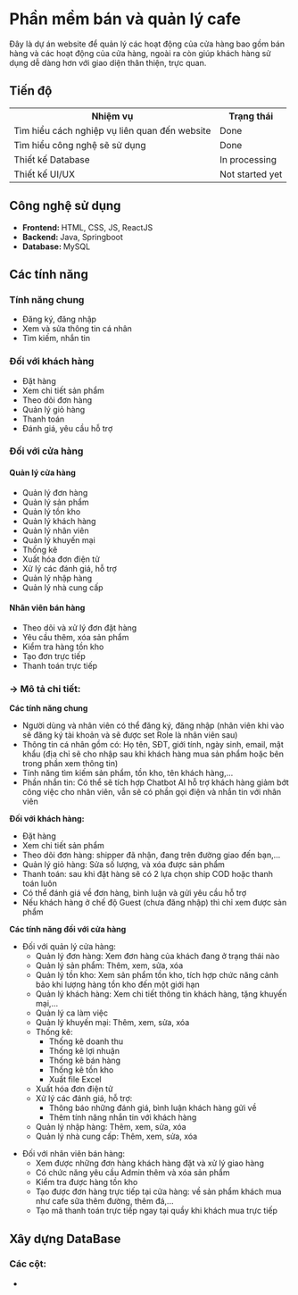 <h1>Phần mềm bán và quản lý cafe</h1>
<t>Đây là dự án website để quản lý các hoạt động của cửa hàng bao gồm bán hàng và các hoạt động của cửa hàng, ngoài ra còn giúp khách hàng sử dụng dễ dàng hơn với giao diện thân thiện, trực quan. </t>

<h2>Tiến độ</h2>
<table>  
  <tr>
    <th>Nhiệm vụ</th>
    <th>Trạng thái</th>
  </tr>
  
  <tr>
    <td>Tìm hiểu cách nghiệp vụ liên quan đến website</td>
    <td>Done</td>
  </tr>

  <tr>
    <td>Tìm hiểu công nghệ sẽ sử dụng</td>
    <td>Done</td>
  </tr>

  <tr>
    <td>Thiết kế Database</td>
    <td>In processing</td>
  </tr>

  <tr>
    <td>Thiết kế UI/UX</td>
    <td>Not started yet</td>
  </tr>

  
  </tr>
</table>

<h2>Công nghệ sử dụng</h2>
<ul>
  <li><b>Frontend: </b> <t>HTML, CSS, JS, ReactJS</t></li>
  <li><b>Backend: </b> <t>Java, Springboot</t></li>
  <li><b>Database: </b> <t>MySQL</t></li>
  
</ul>

<h2>Các tính năng</h2>

<h3>Tính năng chung</h3>
<ul>
  <li>Đăng ký, đăng nhập</li>
  <li>Xem và sửa thông tin cá nhân</li>
  <li>Tìm kiếm, nhắn tin</li>
</ul>

<h3>Đối với khách hàng</h3>
<ul>
  <li>Đặt hàng</li>
  <li>Xem chi tiết sản phẩm</li>
  <li>Theo dõi đơn hàng</li>
  <li>Quản lý giỏ hàng</li>
  <li>Thanh toán</li>
  <li>Đánh giá, yêu cầu hỗ trợ</li>
  
</ul>

<h3>Đối với cửa hàng</h3>
<h4>Quản lý cửa hàng</h4>
<ul>
  <li>Quản lý đơn hàng</li>
  <li>Quản lý sản phẩm</li>
  <li>Quản lý tồn kho</li>
  <li>Quản lý khách hàng</li>
  <li>Quản lý nhân viên</li>
  <li>Quản lý khuyến mại</li>
  <li>Thống kê</li>
  <li>Xuất hóa đơn điện tử</li>
  <li>Xử lý các đánh giá, hỗ trợ</li>
  <li>Quản lý nhập hàng</li>
  <li>Quản lý nhà cung cấp</li>
</ul>

<h4>Nhân viên bán hàng</h4>
<ul>
  <li>Theo dõi và xử lý đơn đặt hàng</li>
  <li>Yêu cầu thêm, xóa sản phẩm</li>
  <li>Kiểm tra hàng tồn kho</li>
  <li>Tạo đơn trực tiếp</li>
  <li>Thanh toán trực tiếp</li>
</ul>

<h3>-> Mô tả chi tiết:</h3>
   
<strong>Các tính năng chung</strong>
  <ul>
      <li>Người dùng và nhân viên có thể đăng ký, đăng nhập (nhân viên khi vào sẽ đăng ký tài khoản và sẽ được set Role là nhân viên sau)</li>
      <li>Thông tin cá nhân gồm có: Họ tên, SĐT, giới tính, ngày sinh, email, mật khẩu (địa chỉ sẽ cho nhập sau khi khách hàng mua sản phẩm hoặc bên trong phần xem thông tin)</li>
      <li>Tính năng tìm kiếm sản phẩm, tồn kho, tên khách hàng,...</li>
      <li>Phần nhắn tin: Có thể sẽ tích hợp Chatbot AI hỗ trợ khách hàng giảm bớt công việc cho nhân viên, vẫn sẽ có phần gọi điện và nhắn tin với nhân viên</li>
  </ul>

<strong>Đối với khách hàng:</strong>

  <ul>
      <li>Đặt hàng</li>
      <li>Xem chi tiết sản phẩm</li>
      <li>Theo dõi đơn hàng: shipper đã nhận, đang trên đường giao đến bạn,...</li>
      <li>Quản lý giỏ hàng: Sửa số lượng, và xóa được sản phẩm</li>
      <li>Thanh toán: sau khi đặt hàng sẽ có 2 lựa chọn ship COD hoặc thanh toán luôn</li>
      <li>Có thể đánh giá về đơn hàng, bình luận và gửi yêu cầu hỗ trợ</li>
      <li>Nếu khách hàng ở chế độ Guest (chưa đăng nhập) thì chỉ xem được sản phẩm</li>
    </ul>


<strong>Các tính năng đối với cửa hàng</strong> 
    <br>
<ul>
  <li>Đối với quản lý cửa hàng:
    <ul>
      <li>Quản lý đơn hàng: Xem đơn hàng của khách đang ở trạng thái nào</li>
      <li>Quản lý sản phẩm: Thêm, xem, sửa, xóa</li>
      <li>Quản lý tồn kho: Xem sản phẩm tồn kho, tích hợp chức năng cảnh bảo khi lượng hàng tồn kho đến một giới hạn</li>
      <li>Quản lý khách hàng: Xem chi tiết thông tin khách hàng, tặng khuyến mại,...</li>
      <li>Quản lý ca làm việc</li>
      <li>Quản lý khuyến mại: Thêm, xem, sửa, xóa</li>
      <li>
        Thống kê:
        <ul>
          <li>Thống kê doanh thu</li>
          <li>Thống kê lợi nhuận</li>
          <li>Thống kê bán hàng</li>
          <li>Thống kê tồn kho</li>
          <li>Xuất file Excel</li>
        </ul>
      </li>
      <li>Xuất hóa đơn điện tử</li>
      <li>
        Xử lý các đánh giá, hỗ trợ:
        <ul>
          <li>Thông báo những đánh giá, bình luận khách hàng gửi về</li>
          <li>Thêm tính năng nhắn tin với khách hàng</li>
        </ul>
      </li>
      <li>Quản lý nhập hàng: Thêm, xem, sửa, xóa</li>
      <li>Quản lý nhà cung cấp: Thêm, xem, sửa, xóa</li>
    </ul>
  </li>
</ul>

    

<ul>
  <li>Đối với nhân viên bán hàng:
    <ul>
      <li>Xem được những đơn hàng khách hàng đặt và xử lý giao hàng</li>
      <li>Có chức năng yêu cầu Admin thêm và xóa sản phẩm</li>
      <li>Kiểm tra được hàng tồn kho</li>
      <li>Tạo được đơn hàng trực tiếp tại cửa hàng: về sản phẩm khách mua như cafe sữa thêm đường, thêm đá,... </li>
      <li>Tạo mã thanh toán trực tiếp ngay tại quầy khi khách mua trực tiếp</li>
    </ul>
  </li>
</ul>


<h2>Xây dựng DataBase</h2>
<h3>Các cột:</h3>
<ul>
  <li>
</ul>
